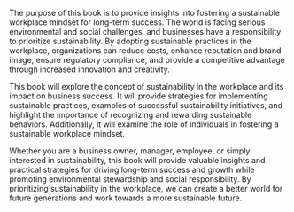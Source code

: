 
The purpose of this book is to provide insights into fostering a sustainable workplace mindset for long-term success. The world is facing serious environmental and social challenges, and businesses have a responsibility to prioritize sustainability. By adopting sustainable practices in the workplace, organizations can reduce costs, enhance reputation and brand image, ensure regulatory compliance, and provide a competitive advantage through increased innovation and creativity.

This book will explore the concept of sustainability in the workplace and its impact on business success. It will provide strategies for implementing sustainable practices, examples of successful sustainability initiatives, and highlight the importance of recognizing and rewarding sustainable behaviors. Additionally, it will examine the role of individuals in fostering a sustainable workplace mindset.

Whether you are a business owner, manager, employee, or simply interested in sustainability, this book will provide valuable insights and practical strategies for driving long-term success and growth while promoting environmental stewardship and social responsibility. By prioritizing sustainability in the workplace, we can create a better world for future generations and work towards a more sustainable future.
